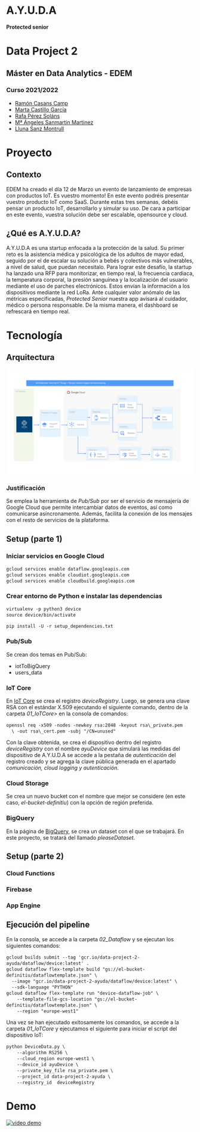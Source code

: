 # A.Y.U.D.A
**Protected senior**

# Data Project 2
## Máster en Data Analytics - EDEM
### Curso 2021/2022

- [Ramón Casans Camp](https://www.linkedin.com/in/ramon-casans-camp/)
- [Marta Castillo García](https://www.linkedin.com/in/marta-castillo-garc%C3%ADa-041bb169/)
- [Rafa Pérez Soláns](https://www.linkedin.com/in/rafa-perez-solans/)
- [Mª Ángeles Sanmartin Martinez](https://www.linkedin.com/in/m%C2%AAangeles-sanmart%C3%ADn-mart%C3%ADnez-76b4b9129/)
- [Lluna Sanz Montrull](https://www.linkedin.com/in/llunasmontrull/)

# Proyecto
## Contexto
EDEM ha creado el día 12 de Marzo un evento de lanzamiento de empresas con productos IoT. Es vuestro momento! En este evento podréis presentar vuestro producto IoT como SaaS.
Durante estas tres semanas, debéis pensar un producto IoT, desarrollarlo y simular su uso.
De cara a participar en este evento, vuestra solución debe ser escalable, opensource y cloud.

## ¿Qué es A.Y.U.D.A?
A.Y.U.D.A es una startup enfocada a la protección de la salud. Su primer reto es la asistencia médica y psicológica de los adultos de mayor edad, seguido por el de escalar su solución a bebés y colectivos más vulnerables, a nivel de salud, que puedan necesitalo. Para lograr este desafío, la startup ha lanzado una RFP para monitorizar, en tiempo real, la frecuencia cardiaca, la temperatura corporal, la presión sanguínea y la localización del usuario mediante el uso de parches electrónicos. Estos envían la información a los dispositivos mediante la red LoRa.
Ante cualquier valor anómalo de las métricas especificadas, _Protected Senior_ nuestra app avisará al cuidador, médico o persona responsable. De la misma manera, el dashboard se refrescará en tiempo real.

# Tecnología
## Arquitectura
<img src = "media/Arquitectura_BUENA_final.jpg">

### Justificación
Se emplea la herramienta de _Pub/Sub_ por ser el servicio de mensajería de Google Cloud que permite intercambiar datos de eventos, así como comunicarse asíncronamente. Además, facilita la conexión de los mensajes con el resto de servicios de la plataforma.

## Setup (parte 1)
### Iniciar servicios en Google Cloud
```
gcloud services enable dataflow.googleapis.com
gcloud services enable cloudiot.googleapis.com
gcloud services enable cloudbuild.googleapis.com
```

### Crear entorno de Python e instalar las dependencias
```
virtualenv -p python3 device
source device/bin/activate
```
```
pip install -U -r setup_dependencies.txt
```

### Pub/Sub
Se crean dos temas en Pub/Sub:
- iotToBigQuery
- users\_data

### IoT Core
En [IoT Core](https://console.cloud.google.com/iot) se  crea el registro _deviceRegistry_. Luego, se genera una clave RSA con el estándar X.509 ejecutando el siguiente comando, dentro de la carpeta <em>01_IoTCore></em> en la consola de comandos:
```
openssl req -x509 -nodes -newkey rsa:2048 -keyout rsa\_private.pem
  \ -out rsa\_cert.pem -subj "/CN=unused"
```
Con la clave obtenida, se crea el dispositivo dentro del registro _deviceRegistry_ con el nombre _ayuDevice_ que simulará las medidas del dispositivo de A.Y.U.D.A se accede a la pestaña de _autenticación_ del registro creado y se agrega la clave pública generada en el apartado _comunicación, cloud logging y autenticación_.

### Cloud Storage
Se crea un nuevo bucket con el nombre que mejor se considere (en este caso, _el-bucket-definitiu_) con la opción de región preferida.

### BigQuery
En la página de [BigQuery](https://console.cloud.google.com/bigquery), se crea un dataset con el que se trabajará. En este proyecto, se tratará del llamado _pleaseDataset_.

## Setup (parte 2)
### Cloud Functions

### Firebase

### App Engine

## Ejecución del pipeline
En la consola, se accede a la carpeta <em>02_Dataflow</em> y se ejecutan los siguientes comandos:

```
gcloud builds submit --tag 'gcr.io/data-project-2-ayuda/dataflow/device:latest' .
gcloud dataflow flex-template build "gs://el-bucket-definitiu/dataflowtemplate.json" \
  --image "gcr.io/data-project-2-ayuda/dataflow/device:latest" \
  --sdk-language "PYTHON" 
gcloud dataflow flex-template run "device-dataflow-job" \
    --template-file-gcs-location "gs://el-bucket-definitiu/dataflowtemplate.json" \
    --region "europe-west1"
```
Una vez se han ejecutado exitosamente los comandos, se accede a la carpeta <em>01_IoTCore</em> y ejecutamos el siguiente para iniciar el script del dispositivo IoT:
```
python DeviceData.py \
    --algorithm RS256 \
    --cloud_region europe-west1 \
    --device_id ayuDevice \
    --private_key_file rsa_private.pem \
    --project_id data-project-2-ayuda \
    --registry_id  deviceRegistry
```

# Demo
[![video demo](https://img.youtube.com/vi/J-ISejCfPTA/0.jpg)](https://www.youtube.com/watch?v=J-ISejCfPTA)

